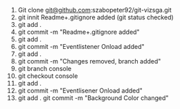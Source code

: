 1. Git clone git@github.com:szabopeter92/git-vizsga.git
2. git innit
    Readme+.gitignore added (git status checked)
3. git add .
4. git commit -m "Readme+.gitignore added"
5. git add .
5. git commit -m "Eventlistener Onload added"
6. git add .
7. git commit -m "Changes removed, branch added"
8. git branch console
9. git checkout console
10. git add .
11. git commit -m "Eventlisener Onload added"
12. git add .
git commit -m "Background Color changed"